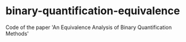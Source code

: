 # binary-quantification-equivalence
Code of the paper 'An Equivalence Analysis of Binary Quantification Methods'

